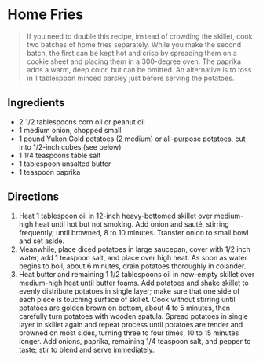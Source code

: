 # Home Fries
> If you need to double this recipe, instead of crowding the skillet, cook two batches of home fries separately. While you make the second batch, the first can be kept hot and crisp by spreading them on a cookie sheet and placing them in a 300-degree oven. The paprika adds a warm, deep color, but can be omitted. An alternative is to toss in 1 tablespoon minced parsley just before serving the potatoes.

## Ingredients
* 2 1/2	tablespoons corn oil or peanut oil
* 1	medium onion, chopped small
* 1	pound Yukon Gold potatoes (2 medium) or all-purpose potatoes, cut into 1/2-inch cubes (see below)
* 1 1/4	teaspoons table salt
* 1	tablespoon unsalted butter
* 1	teaspoon paprika

## Directions
1. Heat 1 tablespoon oil in 12-inch heavy-bottomed skillet over medium-high heat until hot but not smoking. Add onion and sauté, stirring frequently, until browned, 8 to 10 minutes. Transfer onion to small bowl and set aside.
2. Meanwhile, place diced potatoes in large saucepan, cover with 1/2 inch water, add 1 teaspoon salt, and place over high heat. As soon as water begins to boil, about 6 minutes, drain potatoes thoroughly in colander.
3. Heat butter and remaining 1 1/2 tablespoons oil in now-empty skillet over medium-high heat until butter foams. Add potatoes and shake skillet to evenly distribute potatoes in single layer; make sure that one side of each piece is touching surface of skillet. Cook without stirring until potatoes are golden brown on bottom, about 4 to 5 minutes, then carefully turn potatoes with wooden spatula. Spread potatoes in single layer in skillet again and repeat process until potatoes are tender and browned on most sides, turning three to four times, 10 to 15 minutes longer. Add onions, paprika, remaining 1/4 teaspoon salt, and pepper to taste; stir to blend and serve immediately.
